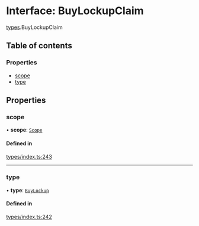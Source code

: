 # Interface: BuyLockupClaim

[types](../wiki/types).BuyLockupClaim

## Table of contents

### Properties

- [scope](../wiki/types.BuyLockupClaim#scope)
- [type](../wiki/types.BuyLockupClaim#type)

## Properties

### scope

• **scope**: [`Scope`](../wiki/types.Scope)

#### Defined in

[types/index.ts:243](https://github.com/PolymathNetwork/polymesh-sdk/blob/49113a20/src/types/index.ts#L243)

___

### type

• **type**: [`BuyLockup`](../wiki/types.ClaimType#buylockup)

#### Defined in

[types/index.ts:242](https://github.com/PolymathNetwork/polymesh-sdk/blob/49113a20/src/types/index.ts#L242)
